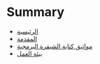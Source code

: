 # Summary

* [الرئيسية](README.md)
* [المقدمة](docs/preface.md)
* [مواثيق كتابة الشيفرة البرمجية](docs/coding_conventions.md)
* [بيئة العمل](docs/environment.md)

